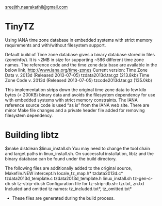 sreejith.naarakathil@gmail.com

TinyTZ
======

Using IANA time zone database in embedded systems with strict memory requirements and with/without filesystem support.

Default build of Time zone database gives a binary database stored in files (zoneinfo/). It is ~2MB in size for supporting 
~586 different time zone names. The reference code and the time zone data base are available in the below link,
http://www.iana.org/time-zones
Current version:
Time Zone Data v. 2013d (Released 2013-07-05)	tzdata2013d.tar.gz (213.8kb)
Time Zone Code v. 2013d (Released 2013-07-05)	tzcode2013d.tar.gz (135.0kb)

This implementation strips down the original time zone data to few kilo bytes (< 200KB) binary data and avoids
the filesystem dependency for use with embedded systems with strict memory constraints. The IANA reference source code is 
used “as is” from the IANA web site. There are minor Make file changes and a private header file added for removing 
filesystem dependency.

Building libtz
==============
$make distclean
$linux_install.sh
You may need to change the tool chain and target paths in linux_install.sh. 
On successful installation, libtz and the binary database can be found under the build directory.

The following files are additionally added to the original source, 
Makefile.NEW
intercept.h
locale_tz_map.h*
tzdata2013d.c*
tzdata2013d_template.c
tzdata2013d_template.h
linux_install.sh
tz-gen-c-db.sh
tz-strip-db.sh
Configuration file for tz-strip-db.sh: tzr.txt, zn.txt
Included and omitted tz names: tz_included.txt*, tz_omitted.txt*

* These files are generated during the build process.
